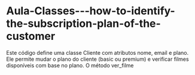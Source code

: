 # Aula-Classes---how-to-identify-the-subscription-plan-of-the-customer
Este código define uma classe Cliente com atributos nome, email e plano. Ele permite mudar o plano do cliente (basic ou premium) e verificar filmes disponíveis com base no plano. O método ver_filme
